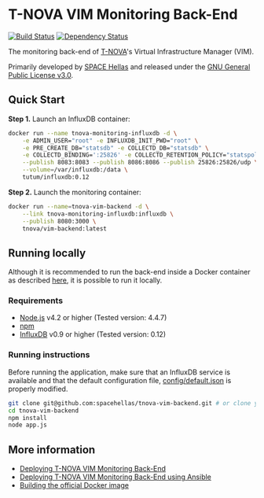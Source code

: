 # T-NOVA VIM Monitoring Back-End

[![Build Status](https://travis-ci.org/spacehellas/tnova-vim-backend.svg?branch=master)](https://travis-ci.org/spacehellas/tnova-vim-backend) [![Dependency Status](https://david-dm.org/spacehellas/tnova-vim-backend.svg?theme=shields.io)](https://david-dm.org/spacehellas/tnova-vim-backend)

The monitoring back-end of [T-NOVA](http://www.t-nova.eu/)'s Virtual
Infrastructure Manager (VIM).

Primarily developed by [SPACE Hellas](http://www.space.gr/) and released under
the [GNU General Public License v3.0](LICENSE.txt).

## Quick Start

**Step 1.** Launch an InfluxDB container:

```sh
docker run --name tnova-monitoring-influxdb -d \
    -e ADMIN_USER="root" -e INFLUXDB_INIT_PWD="root" \
    -e PRE_CREATE_DB="statsdb" -e COLLECTD_DB="statsdb" \
    -e COLLECTD_BINDING=':25826' -e COLLECTD_RETENTION_POLICY="statspolicy" \
    --publish 8083:8083 --publish 8086:8086 --publish 25826:25826/udp \
    --volume=/var/influxdb:/data \
    tutum/influxdb:0.12
```

**Step 2.** Launch the monitoring container:

```sh
docker run --name=tnova-vim-backend -d \
    --link tnova-monitoring-influxdb:influxdb \
    --publish 8080:3000 \
    tnova/vim-backend:latest
```

## Running locally

Although it is recommended to run the back-end inside a Docker container as
described [here](documentation/deploying.md), it is possible to run it locally.

### Requirements

* [Node.js](https://nodejs.org/) v4.2 or higher (Tested version: 4.4.7)
* [npm](https://www.npmjs.com/)
* [InfluxDB](https://influxdb.com/) v0.9 or higher (Tested version: 0.12)

### Running instructions

Before running the application, make sure that an InfluxDB service is available
and that the default configuration file,
[config/default.json](config/default.json) is properly modified.

```sh
git clone git@github.com:spacehellas/tnova-vim-backend.git # or clone your own fork
cd tnova-vim-backend
npm install
node app.js
```

## More information

* [Deploying T-NOVA VIM Monitoring Back-End](documentation/deploying.md)
* [Deploying T-NOVA VIM Monitoring Back-End using Ansible](contrib/ansible/README.md)
* [Building the official Docker image](documentation/building.md)
